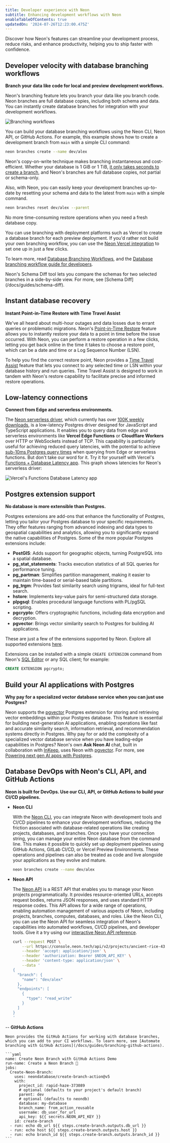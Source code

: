 ```yaml
---
title: Developer experience with Neon
subtitle: Enhancing development workflows with Neon
enableTableOfContents: true
updatedOn: '2024-07-26T12:23:00.475Z'
---
```


Discover how Neon's features can streamline your development process, reduce risks, and enhance productivity, helping you to ship faster with confidence.

## Developer velocity with database branching workflows

**Branch your data like code for local and preview development workflows.**

Neon's branching feature lets you branch your data like you branch code. Neon branches are full database copies, including both schema and data. You can instantly create database branches for integration with your development workflows.

![Branching workflows](/docs/get-started-with-neon/branching_workflow.jpg)

You can build your database branching workflows using the Neon CLI, Neon API, or GitHub Actions. For example, this example shows how to create a development branch from `main` with a simple CLI command:

```bash
neon branches create --name dev/alex
```

Neon's copy-on-write technique makes branching instantaneous and cost-efficient. Whether your database is 1 GiB or 1 TiB, [it only takes seconds to create a branch](https://neon.tech/blog/how-to-copy-large-postgres-databases-in-seconds), and Neon's branches are full database copies, not partial or schema-only.

Also, with Neon, you can easily keep your development branches up-to-date by resetting your schema and data to the latest from `main` with a simple command.

```bash
neon branches reset dev/alex --parent
```

No more time-consuming restore operations when you need a fresh database copy.

You can use branching with deployment platforms such as Vercel to create a database branch for each preview deployment. If you'd rather not build your own branching workflow, you can use the [Neon Vercel integration](https://vercel.com/integrations/neon) to set one up in just a few clicks.

To learn more, read [Database Branching Workflows](https://neon.tech/cases/development-velocity), and the [Database branching workflow guide for developers](https://neon.tech/blog/database-branching-workflows-a-guide-for-developers).

<Admonition type="tip" title="Compare database branches with Schema Diff">
Neon's Schema Diff tool lets you compare the schemas for two selected branches in a side-by-side view. For more, see [Schema Diff](/docs/guides/schema-diff).
</Admonition>

## Instant database recovery

**Instant Point-in-Time Restore with Time Travel Assist**

We've all heard about multi-hour outages and data losses due to errant queries or problematic migrations. Neon's [Point-in-Time Restore](/docs/guides/branch-restore) feature allows you to instantly restore your data to a point in time before the issue occurred. With Neon, you can perform a restore operation in a few clicks, letting you get back online in the time it takes to choose a restore point, which can be a date and time or a Log Sequence Number (LSN).

To help you find the correct restore point, Neon provides a [Time Travel Assist](/docs/guides/time-travel-assist) feature that lets you connect to any selected time or LSN within your database history and run queries. Time Travel Assist is designed to work in tandem with Neon's restore capability to facilitate precise and informed restore operations.

## Low-latency connections

**Connect from Edge and serverless environments.**

The [Neon serverless driver](https://neon.tech/docs/serverless/serverless-driver), which currently has over [100K weekly downloads](https://www.npmjs.com/package/@neondatabase/serverless), is a low-latency Postgres driver designed for JavaScript and TypeScript applications. It enables you to query data from edge and serverless environments like **Vercel Edge Functions** or **Cloudflare Workers** over HTTP or WebSockets instead of TCP. This capability is particularly useful for achieving reduced query latencies, with the potential to achieve [sub-10ms Postgres query times](https://neon.tech/blog/sub-10ms-postgres-queries-for-vercel-edge-functions) when querying from Edge or serverless functions. But don't take our word for it. Try it for yourself with Vercel's [Functions + Database Latency app](https://db-latency.vercel.app/). This graph shows latencies for Neon's serverless driver:

![Vercel's Functions Database Latency app](/docs/get-started-with-neon/latency_distribution_graph.png)

## Postgres extension support

**No database is more extensible than Postgres.**

Postgres extensions are add-ons that enhance the functionality of Postgres, letting you tailor your Postgres database to your specific requirements. They offer features ranging from advanced indexing and data types to geospatial capabilities and analytics, allowing you to significantly expand the native capabilities of Postgres. Some of the more popular Postgres extensions include:

- **PostGIS**: Adds support for geographic objects, turning PostgreSQL into a spatial database.
- **pg_stat_statements**: Tracks execution statistics of all SQL queries for performance tuning.
- **pg_partman**: Simplifies partition management, making it easier to maintain time-based or serial-based table partitions.
- **pg_trgm**: Provides fast similarity search using trigrams, ideal for full-text search.
- **hstore**: Implements key-value pairs for semi-structured data storage.
- **plpgsql**: Enables procedural language functions with PL/pgSQL scripting.
- **pgcrypto**: Offers cryptographic functions, including data encryption and decryption.
- **pgvector**: Brings vector similarity search to Postgres for building AI applications.

These are just a few of the extensions supported by Neon. Explore all supported extensions [here](/docs/extensions/extensions-intro).

Extensions can be installed with a simple `CREATE EXTENSION` command from Neon's [SQL Editor](/docs/get-started-with-neon/query-with-neon-sql-editor) or any SQL client; for example:

```sql
CREATE EXTENSION pgcrypto;
```

## Build your AI applications with Postgres

**Why pay for a specialized vector database service when you can just use Postgres?**

Neon supports the [pgvector](/docs/extensions/pgvector) Postgres extension for storing and retrieving vector embeddings within your Postgres database. This feature is essential for building next-generation AI applications, enabling operations like fast and accurate similarity search, information retrieval, and recommendation systems directly in Postgres. Why pay for or add the complexity of a specialized vector database service when you have leading-edge capabilities in Postgres? Neon's own **Ask Neon AI** chat, built in collaboration with [InKeep](https://inkeep.com/), uses Neon with [pgvector](/docs/extensions/pgvector). For more, see [Powering next gen AI apps with Postgres](/docs/ai/ai-intro).

## Database DevOps with Neon's CLI, API, and GitHub Actions

**Neon is built for DevOps. Use our CLI, API, or GitHub Actions to build your CI/CD pipelines.**

- **Neon CLI**

  With the [Neon CLI](/docs/reference/neon-cli), you can integrate Neon with development tools and CI/CD pipelines to enhance your development workflows, reducing the friction associated with database-related operations like creating projects, databases, and branches. Once you have your connection string, you can manage your entire Neon database from the command line. This makes it possible to quickly set up deployment pipelines using GitHub Actions, GitLab CI/CD, or Vercel Preview Environments. These operations and pipelines can also be treated as code and live alongside your applications as they evolve and mature.

  ```bash
  neon branches create --name dev/alex
  ```

- **Neon API**

  The [Neon API](https://api-docs.neon.tech/reference/getting-started-with-neon-api) is a REST API that enables you to manage your Neon projects programmatically. It provides resource-oriented URLs, accepts request bodies, returns JSON responses, and uses standard HTTP response codes. This API allows for a wide range of operations, enabling automation management of various aspects of Neon, including projects, branches, computes, databases, and roles. Like the Neon CLI, you can use the Neon API for seamless integration of Neon's capabilities into automated workflows, CI/CD pipelines, and developer tools. Give it a try using our [interactive Neon API reference](https://api-docs.neon.tech/reference/getting-started-with-neon-api).

  ```bash
  curl --request POST \
      --url https://console.neon.tech/api/v2/projects/ancient-rice-43775340/branches \
      --header 'accept: application/json' \
      --header 'authorization: Bearer $NEON_API_KEY' \
      --header 'content-type: application/json' \
      --data '
  {
    "branch": {
      "name": "dev/alex"
    },
    "endpoints": [
      {
        "type": "read_write"
      }
    ]
  }
  '
  ```

-- **GitHub Actions**

    Neon provides the GitHub Actions for working with database branches, which you can add to your CI workflows. To learn more, see [Automate branching with GitHub Actions](/docs/guides/branching-github-actions).

    ```yaml
    name: Create Neon Branch with GitHub Actions Demo
    run-name: Create a Neon Branch 🚀
    jobs:
      Create-Neon-Branch:
        uses: neondatabase/create-branch-action@v5
        with:
          project_id: rapid-haze-373089
          # optional (defaults to your project's default branch)
          parent: dev
          # optional (defaults to neondb)
          database: my-database
          branch_name: from_action_reusable
          username: db_user_for_url
          api_key: ${{ secrets.NEON_API_KEY }}
        id: create-branch
      - run: echo db_url ${{ steps.create-branch.outputs.db_url }}
      - run: echo host ${{ steps.create-branch.outputs.host }}
      - run: echo branch_id ${{ steps.create-branch.outputs.branch_id }}
    ```
